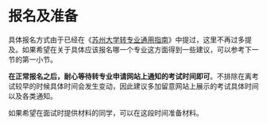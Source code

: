 # 报名及准备

具体报名方式由于已经在《[苏州大学转专业通用指南](https://github.com/Snowfly-T/SUDA-major-change-guide-universal)》中提过，这里不再过多提及。如果希望在关于具体应该报名哪一个专业这方面得到一些建议，可以参考下一节的第一小节。

**在正常报名之后，耐心等待转专业申请网站上通知的考试时间即可**。不排除在离考试较早的时候具体时间会发生变动，因此建议多加留意网站上展示的考试具体时间以及各类通知。

如果希望在面试时提供材料的同学，可以在这段时间准备材料。